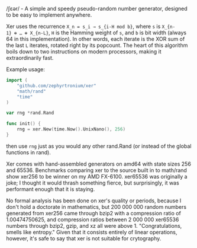 /ʃɛər/ - A simple and speedy pseudo-random number generator, designed to be easy to implement anywhere.

Xer uses the recurrence `X_n = s_i → s_{i-H mod b}`, where `s` is `X_{n-1} ⊕ … ⊕ X_{n-L}`, `H` is the Hamming weight of `s`, and `b` is bit width (always 64 in this implementation). In other words, each iterate is the XOR sum of the last `L` iterates, rotated right by its popcount. The heart of this algorithm boils down to two instructions on modern processors, making it extraordinarily fast.

Example usage:

```go
import (
	"github.com/zephyrtronium/xer"
	"math/rand"
	"time"
)

var rng *rand.Rand

func init() {
	rng = xer.New(time.Now().UnixNano(), 256)
}
```

then use `rng` just as you would any other rand.Rand (or instead of the global functions in rand).

Xer comes with hand-assembled generators on amd64 with state sizes 256 and 65536. Benchmarks comparing xer to the source built in to math/rand show xer256 to be winner on my AMD FX-6100. xer65536 was originally a joke; I thought it would thrash something fierce, but surprisingly, it was performant enough that it is staying.

No formal analysis has been done on xer's quality or periods, because I don't hold a doctorate in mathematics, but 200 000 000 random numbers generated from xer256 came through bzip2 with a compression ratio of 1.00474750625, and compression ratios between 2 000 000 xer65536 numbers through bzip2, gzip, and xz all were above 1. "Congratulations, smells like entropy." Given that it consists entirely of linear operations, however, it's safe to say that xer is not suitable for crytography.